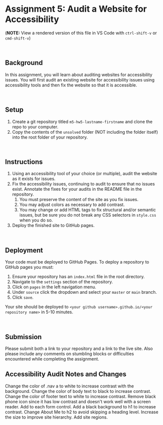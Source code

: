# Assignment 5: Audit a Website for Accessibility

(**NOTE:** View a rendered version of this file in VS Code with `ctrl-shift-v` or `cmd-shift-v`)

&nbsp;
## Background

In this assignment, you will learn about auditing websites for accessibility issues. You will first audit an existing website for accessibility issues using accessibility tools and then fix the website so that it is accessible.

&nbsp;
## Setup

1. Create a git repository titled `m5-hw5-lastname-firstname` and clone the repo to your computer. 
1. Copy the contents of the `unsolved` folder (NOT including the folder itself) into the root folder of your repository.

&nbsp;
## Instructions

1. Using an accessibility tool of your choice (or multiple), audit the website as it exists for issues.
1. Fix the accessibility issues, continuing to audit to ensure that no issues exist. Annotate the fixes for your audits in the README file in the repository.
    1. You must preserve the content of the site as you fix issues.
    1. You may adjust colors as necessary to add contrast.
    1. You may change or add HTML tags to fix structural and/or semantic issues, but be sure you do not break any CSS selectors in `style.css` when you do so.
1. Deploy the finished site to GitHub pages.

&nbsp;
## Deployment

Your code must be deployed to GitHub Pages. To deploy a repository to GitHub pages you must:

1. Ensure your repository has an `index.html` file in the root directory.
1. Navigate to the `settings` section of the repository.
1. Click on `pages` in the left navigation menu.
1. Under `source` click the dropdown and select your `master` or `main` branch.
1. Click `save`.

Your site should be deployed to `<your github username>.github.io/<your repository name>` in 5-10 minutes.

&nbsp;
## Submission

Please submit both a link to your repository and a link to the live site. Also please include any comments on stumbling blocks or difficulties encountered while completing the assignment.

## Accessibility Audit Notes and Changes
Change the color of .nav a to white to increase contrast with the background.
Change the color of body text to black to increase contrast.
Change the color of footer text to white to increase contrast.
Remove black phone icon since it has low contrast and doesn't work well with a screen reader.
Add <label> to each form control.
Add a black background to h1 to increase contrast.
Change About Me to h2 to avoid skipping a heading level. Increase the size to improve site hierarchy. 
Add site regions.